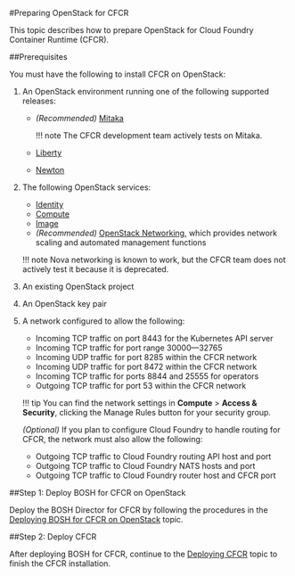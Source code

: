 #Preparing OpenStack for CFCR

This topic describes how to prepare OpenStack for Cloud Foundry Container Runtime (CFCR).

##Prerequisites

You must have the following to install CFCR on OpenStack:

1. An OpenStack environment running one of the following supported releases:

    - *(Recommended)* [Mitaka](http://www.openstack.org/software/mitaka)

    	!!! note
    		The CFCR development team actively tests on Mitaka.
    
    - [Liberty](http://www.openstack.org/software/liberty)
    - [Newton](http://www.openstack.org/software/newton)

1. The following OpenStack services:
   
    - [Identity](https://www.openstack.org/software/project-navigator#security)
    - [Compute](https://www.openstack.org/software/project-navigator#compute)
    - [Image](https://www.openstack.org/software/project-navigator#compute)
    - *(Recommended)* [OpenStack Networking](https://www.openstack.org/software/project-navigator#networking), which provides network scaling and automated management functions

	!!! note
		Nova networking is known to work, but the CFCR team does not actively test it because it is deprecated.
		    
1. An existing OpenStack project
1. An OpenStack key pair
1. A network configured to allow the following:
    - Incoming TCP traffic on port 8443 for the Kubernetes API server 
    - Incoming TCP traffic for port range 30000—32765
    - Incoming UDP traffic for port 8285 within the CFCR network
    - Incoming UDP traffic for port 8472 within the CFCR network
    - Incoming TCP traffic for ports 8844 and 25555 for operators
    - Outgoing TCP traffic for port 53 within the CFCR network
   
    !!! tip
    	You can find the network settings in **Compute** > **Access & Security**, clicking the Manage Rules button for your security group.
    
	*(Optional)* If you plan to configure Cloud Foundry to handle routing for CFCR, the network must also allow the following:

    - Outgoing TCP traffic to Cloud Foundry routing API host and port
    - Outgoing TCP traffic to Cloud Foundry NATS hosts and port
    - Outgoing TCP traffic to Cloud Foundry router host and CFCR port

##Step 1: Deploy BOSH for CFCR on OpenStack

Deploy the BOSH Director for CFCR by following the procedures in the [Deploying BOSH for CFCR on OpenStack](deploying-bosh-openstack/) topic.

##Step 2: Deploy CFCR

After deploying BOSH for CFCR, continue to the [Deploying CFCR](../deploying-cfcr/) topic to finish the CFCR installation.
